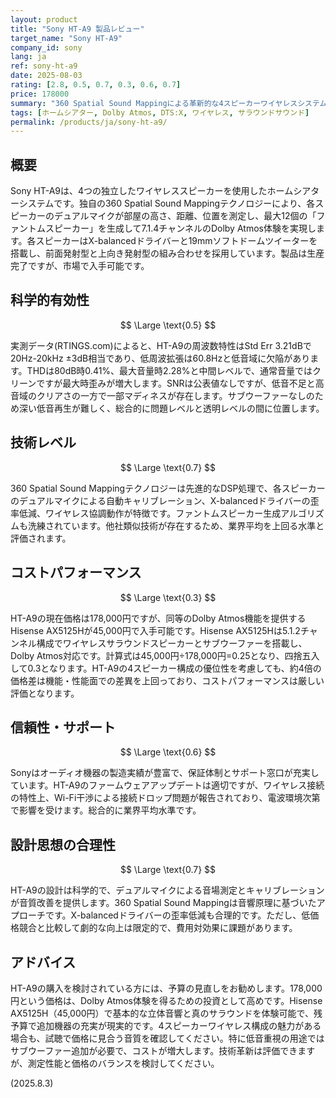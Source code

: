 ```yaml
---
layout: product
title: "Sony HT-A9 製品レビュー"
target_name: "Sony HT-A9"
company_id: sony
lang: ja
ref: sony-ht-a9
date: 2025-08-03
rating: [2.8, 0.5, 0.7, 0.3, 0.6, 0.7]
price: 178000
summary: "360 Spatial Sound Mappingによる革新的な4スピーカーワイヤレスシステムですが、低音不足とコストパフォーマンスに課題があります。"
tags: [ホームシアター, Dolby Atmos, DTS:X, ワイヤレス, サラウンドサウンド]
permalink: /products/ja/sony-ht-a9/
---
```


## 概要

Sony HT-A9は、4つの独立したワイヤレススピーカーを使用したホームシアターシステムです。独自の360 Spatial Sound Mappingテクノロジーにより、各スピーカーのデュアルマイクが部屋の高さ、距離、位置を測定し、最大12個の「ファントムスピーカー」を生成して7.1.4チャンネルのDolby Atmos体験を実現します。各スピーカーはX-balancedドライバーと19mmソフトドームツイーターを搭載し、前面発射型と上向き発射型の組み合わせを採用しています。製品は生産完了ですが、市場で入手可能です。

## 科学的有効性

$$ \Large \text{0.5} $$

実測データ(RTINGS.com)によると、HT-A9の周波数特性はStd Err 3.21dBで20Hz-20kHz ±3dB相当であり、低周波拡張は60.8Hzと低音域に欠陥があります。THDは80dB時0.41%、最大音量時2.28%と中間レベルで、通常音量ではクリーンですが最大時歪みが増大します。SNRは公表値なしですが、低音不足と高音域のクリアさの一方で一部マディネスが存在します。サブウーファーなしのため深い低音再生が難しく、総合的に問題レベルと透明レベルの間に位置します。

## 技術レベル

$$ \Large \text{0.7} $$

360 Spatial Sound Mappingテクノロジーは先進的なDSP処理で、各スピーカーのデュアルマイクによる自動キャリブレーション、X-balancedドライバーの歪率低減、ワイヤレス協調動作が特徴です。ファントムスピーカー生成アルゴリズムも洗練されています。他社類似技術が存在するため、業界平均を上回る水準と評価されます。

## コストパフォーマンス

$$ \Large \text{0.3} $$

HT-A9の現在価格は178,000円ですが、同等のDolby Atmos機能を提供するHisense AX5125Hが45,000円で入手可能です。Hisense AX5125Hは5.1.2チャンネル構成でワイヤレスサラウンドスピーカーとサブウーファーを搭載し、Dolby Atmos対応です。計算式は45,000円÷178,000円=0.25となり、四捨五入して0.3となります。HT-A9の4スピーカー構成の優位性を考慮しても、約4倍の価格差は機能・性能面での差異を上回っており、コストパフォーマンスは厳しい評価となります。

## 信頼性・サポート

$$ \Large \text{0.6} $$

Sonyはオーディオ機器の製造実績が豊富で、保証体制とサポート窓口が充実しています。HT-A9のファームウェアアップデートは適切ですが、ワイヤレス接続の特性上、Wi-Fi干渉による接続ドロップ問題が報告されており、電波環境次第で影響を受けます。総合的に業界平均水準です。

## 設計思想の合理性

$$ \Large \text{0.7} $$

HT-A9の設計は科学的で、デュアルマイクによる音場測定とキャリブレーションが音質改善を提供します。360 Spatial Sound Mappingは音響原理に基づいたアプローチです。X-balancedドライバーの歪率低減も合理的です。ただし、低価格競合と比較して劇的な向上は限定的で、費用対効果に課題があります。

## アドバイス

HT-A9の購入を検討されている方には、予算の見直しをお勧めします。178,000円という価格は、Dolby Atmos体験を得るための投資として高めです。Hisense AX5125H（45,000円）で基本的な立体音響と真のサラウンドを体験可能で、残予算で追加機器の充実が現実的です。4スピーカーワイヤレス構成の魅力がある場合も、試聴で価格に見合う音質を確認してください。特に低音重視の用途ではサブウーファー追加が必要で、コストが増大します。技術革新は評価できますが、測定性能と価格のバランスを検討してください。

(2025.8.3)
